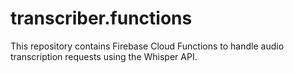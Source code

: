 # transcriber.functions
 This repository contains Firebase Cloud Functions to handle audio transcription requests using the Whisper API.

